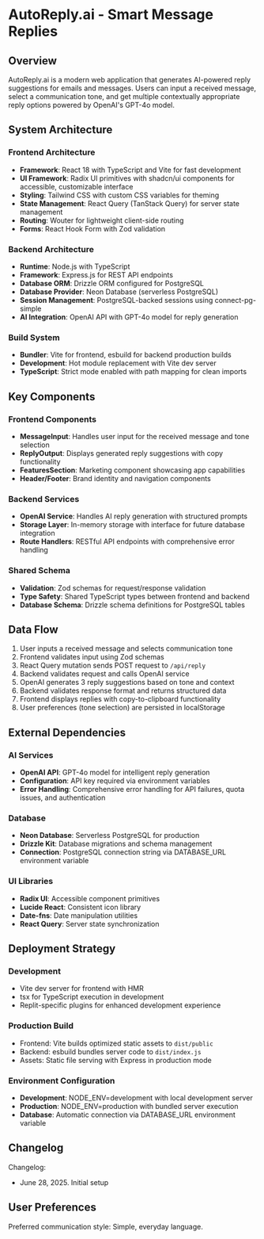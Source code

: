 # AutoReply.ai - Smart Message Replies

## Overview

AutoReply.ai is a modern web application that generates AI-powered reply suggestions for emails and messages. Users can input a received message, select a communication tone, and get multiple contextually appropriate reply options powered by OpenAI's GPT-4o model.

## System Architecture

### Frontend Architecture
- **Framework**: React 18 with TypeScript and Vite for fast development
- **UI Framework**: Radix UI primitives with shadcn/ui components for accessible, customizable interface
- **Styling**: Tailwind CSS with custom CSS variables for theming
- **State Management**: React Query (TanStack Query) for server state management
- **Routing**: Wouter for lightweight client-side routing
- **Forms**: React Hook Form with Zod validation

### Backend Architecture
- **Runtime**: Node.js with TypeScript
- **Framework**: Express.js for REST API endpoints
- **Database ORM**: Drizzle ORM configured for PostgreSQL
- **Database Provider**: Neon Database (serverless PostgreSQL)
- **Session Management**: PostgreSQL-backed sessions using connect-pg-simple
- **AI Integration**: OpenAI API with GPT-4o model for reply generation

### Build System
- **Bundler**: Vite for frontend, esbuild for backend production builds
- **Development**: Hot module replacement with Vite dev server
- **TypeScript**: Strict mode enabled with path mapping for clean imports

## Key Components

### Frontend Components
- **MessageInput**: Handles user input for the received message and tone selection
- **ReplyOutput**: Displays generated reply suggestions with copy functionality
- **FeaturesSection**: Marketing component showcasing app capabilities
- **Header/Footer**: Brand identity and navigation components

### Backend Services
- **OpenAI Service**: Handles AI reply generation with structured prompts
- **Storage Layer**: In-memory storage with interface for future database integration
- **Route Handlers**: RESTful API endpoints with comprehensive error handling

### Shared Schema
- **Validation**: Zod schemas for request/response validation
- **Type Safety**: Shared TypeScript types between frontend and backend
- **Database Schema**: Drizzle schema definitions for PostgreSQL tables

## Data Flow

1. User inputs a received message and selects communication tone
2. Frontend validates input using Zod schemas
3. React Query mutation sends POST request to `/api/reply`
4. Backend validates request and calls OpenAI service
5. OpenAI generates 3 reply suggestions based on tone and context
6. Backend validates response format and returns structured data
7. Frontend displays replies with copy-to-clipboard functionality
8. User preferences (tone selection) are persisted in localStorage

## External Dependencies

### AI Services
- **OpenAI API**: GPT-4o model for intelligent reply generation
- **Configuration**: API key required via environment variables
- **Error Handling**: Comprehensive error handling for API failures, quota issues, and authentication

### Database
- **Neon Database**: Serverless PostgreSQL for production
- **Drizzle Kit**: Database migrations and schema management
- **Connection**: PostgreSQL connection string via DATABASE_URL environment variable

### UI Libraries
- **Radix UI**: Accessible component primitives
- **Lucide React**: Consistent icon library
- **Date-fns**: Date manipulation utilities
- **React Query**: Server state synchronization

## Deployment Strategy

### Development
- Vite dev server for frontend with HMR
- tsx for TypeScript execution in development
- Replit-specific plugins for enhanced development experience

### Production Build
- Frontend: Vite builds optimized static assets to `dist/public`
- Backend: esbuild bundles server code to `dist/index.js`
- Assets: Static file serving with Express in production mode

### Environment Configuration
- **Development**: NODE_ENV=development with local development server
- **Production**: NODE_ENV=production with bundled server execution
- **Database**: Automatic connection via DATABASE_URL environment variable

## Changelog

Changelog:
- June 28, 2025. Initial setup

## User Preferences

Preferred communication style: Simple, everyday language.